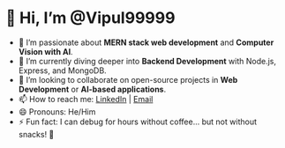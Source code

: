 # 👋 Hi, I’m @Vipul99999

- 👀 I’m passionate about **MERN stack web development** and **Computer Vision with AI**.
- 🌱 I’m currently diving deeper into **Backend Development** with Node.js, Express, and MongoDB.
- 💞️ I’m looking to collaborate on open-source projects in **Web Development** or **AI-based applications**.
- 📫 How to reach me: [LinkedIn](linkedin.com/in/vipul-kumar-patel-88561a227) | [Email](vipul20020308@gmail.com)
- 😄 Pronouns: He/Him
- ⚡ Fun fact: I can debug for hours without coffee... but not without snacks! 🍪

<!---
Vipul99999/Vipul99999 is a ✨ special ✨ repository because its `README.md` (this file) appears on your GitHub profile.
You can click the Preview link to take a look at your changes.
--->
